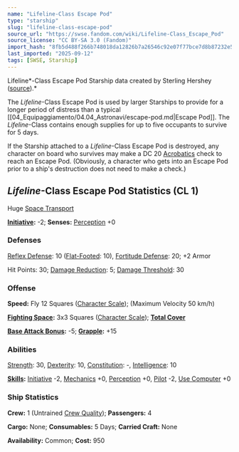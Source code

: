 ```yaml
---
name: "Lifeline-Class Escape Pod"
type: "starship"
slug: "lifeline-class-escape-pod"
source_url: "https://swse.fandom.com/wiki/Lifeline-Class_Escape_Pod"
source_license: "CC BY-SA 3.0 (Fandom)"
import_hash: "8fb5d488f266b748018da12826b7a26546c92e07f77bce7d8b87232e537ee3d4"
last_imported: "2025-09-12"
tags: [SWSE, Starship]
---
```

Lifeline*-Class Escape Pod Starship data created by Sterling Hershey ([source](https://www.sterlinghershey.com/blog/2010/9/29/star-wars-wednesday-stat-pack-maps-of-mastery-i.html)).*

The *Lifeline*-Class Escape Pod is used by larger Starships to provide for a longer period of distress than a typical [[04_Equipaggiamento/04.04_Astronavi/escape-pod.md|Escape Pod]]. The *Lifeline*-Class contains enough supplies for up to five occupants to survive for 5 days.

If the Starship attached to a *Lifeline*-Class Escape Pod is destroyed, any character on board who survives may make a DC 20 [Acrobatics](https://swse.fandom.com/wiki/Acrobatics) check to reach an Escape Pod. (Obviously, a character who gets into an Escape Pod prior to a ship's destruction does not need to make a check.)
## *Lifeline*-Class Escape Pod Statistics (CL 1)
Huge [Space Transport](https://swse.fandom.com/wiki/Space_Transport)

**[Initiative](https://swse.fandom.com/wiki/Initiative):** -2; **Senses:** [Perception](https://swse.fandom.com/wiki/Perception) +0
### Defenses
[Reflex Defense](https://swse.fandom.com/wiki/Reflex_Defense_(Vehicles)): 10 ([Flat-Footed](https://swse.fandom.com/wiki/Flat-Footed): 10), [Fortitude Defense](https://swse.fandom.com/wiki/Fortitude_Defense_(Vehicles)): 20; +2 Armor

Hit Points: 30; [Damage Reduction](https://swse.fandom.com/wiki/Damage_Reduction): 5; [Damage Threshold](https://swse.fandom.com/wiki/Damage_Threshold_(Vehicles)): 30
### Offense
**Speed:** Fly 12 Squares ([Character Scale](https://swse.fandom.com/wiki/Character_Scale)); (Maximum Velocity 50 km/h)

**[Fighting Space](https://swse.fandom.com/wiki/Fighting_Space):** 3x3 Squares ([Character Scale](https://swse.fandom.com/wiki/Character_Scale)); **[Total Cover](https://swse.fandom.com/wiki/Total_Cover)**

**[Base Attack Bonus](https://swse.fandom.com/wiki/Base_Attack_Bonus):** -5; **[Grapple](https://swse.fandom.com/wiki/Grapple):** +15
### Abilities
[Strength](https://swse.fandom.com/wiki/Strength): 30, [Dexterity](https://swse.fandom.com/wiki/Dexterity): 10, [Constitution](https://swse.fandom.com/wiki/Constitution): -, [Intelligence](https://swse.fandom.com/wiki/Intelligence): 10

**[Skills](https://swse.fandom.com/wiki/Skills):** [Initiative](https://swse.fandom.com/wiki/Initiative) -2, [Mechanics](https://swse.fandom.com/wiki/Mechanics) +0, [Perception](https://swse.fandom.com/wiki/Perception) +0, [Pilot](https://swse.fandom.com/wiki/Pilot) -2, [Use Computer](https://swse.fandom.com/wiki/Use_Computer) +0
### Ship Statistics
**Crew:** 1 (Untrained [Crew Quality](https://swse.fandom.com/wiki/Crew_Quality)); **Passengers:** 4

**Cargo:** None; **Consumables:** 5 Days; **Carried Craft:** None

**Availability:** Common; **Cost:** 950